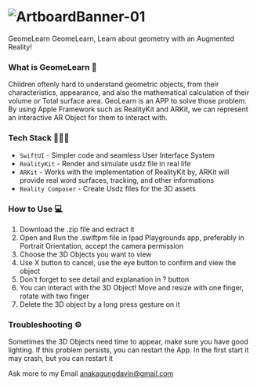 # ![ArtboardBanner-01](https://user-images.githubusercontent.com/70951873/164983058-13b2da51-3bbb-48ff-9663-e7c5a555d2ff.jpg)
GeomeLearn
GeomeLearn, Learn about geometry with an Augmented Reality!

### What is GeomeLearn 🤔
Children oftenly hard to understand geometric objects, from their characteristics, appearance, and also the mathematical calculation of their volume or Total surface area. GeoLearn is an APP to solve those problem. By using Apple Framework such as RealityKit and ARKit, we can represent an interactive AR Object for them to interact with.

### Tech Stack 👨🏽‍💻
- `SwiftUI` - Simpler code and seamless User Interface System 
- `RealityKit` - Render and simulate usdz file in real life
- `ARKit` - Works with the implementation of RealityKit by, ARKit will provide real word surfaces, tracking, and other informations
- `Reality Composer` - Create Usdz files for the 3D assets

### How to Use 💻
1. Download the .zip file and extract it
2. Open and Run the .swiftpm file in Ipad Playgrounds app, preferably in Portrait Orientation, accept the camera permission
3. Choose the 3D Objects you want to view
4. Use X button to cancel, use the eye button to confirm and view the object
5. Don't forget to see detail and explanation in ? button
6. You can interact with the 3D Object! Move and resize with one finger, rotate with two finger
7. Delete the 3D object by a long press gesture on it

### Troubleshooting ⚙️
Sometimes the 3D Objects need time to appear, make sure you have good lighting. If this problem persists, you can restart the App. In the first start it may crash, but you can restart it

Ask more to my Email anakagungdavin@gmail.com
